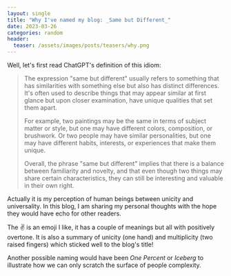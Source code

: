 ```yaml
---
layout: single
title: "Why I've named my blog: _Same but Different_"
date: 2023-03-26
categories: random
header:
  teaser: /assets/images/posts/teasers/why.png
---
```


Well, let's first read ChatGPT's definition of this idiom:

> The expression "same but different" usually refers to something that has similarities with something else but also has distinct differences. It's often used to describe things that may appear similar at first glance but upon closer examination, have unique qualities that set them apart.
> 
> For example, two paintings may be the same in terms of subject matter or style, but one may have different colors, composition, or brushwork. Or two people may have similar personalities, but one may have different habits, interests, or experiences that make them unique.
> 
> Overall, the phrase "same but different" implies that there is a balance between familiarity and novelty, and that even though two things may share certain characteristics, they can still be interesting and valuable in their own right.

Actually it is my perception of human beings between unicity and universality. In this blog, I am sharing my personal thoughts with the hope they would have echo for other readers.

The ✌️ is an emoji I like, it has a couple of meanings but all with positively overtone. It is also a summary of unicity (one hand) and multiplicity (two raised fingers) which sticked well to the blog's title!

Another possible naming would have been _One Percent_ or _Iceberg_ to illustrate how we can only scratch the surface of people complexity.
